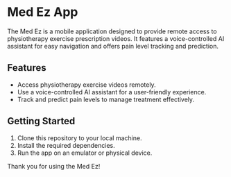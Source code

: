 # Med Ez App

The Med Ez is a mobile application designed to provide remote access to physiotherapy exercise prescription videos. It features a voice-controlled AI assistant for easy navigation and offers pain level tracking and prediction.

## Features

- Access physiotherapy exercise videos remotely.
- Use a voice-controlled AI assistant for a user-friendly experience.
- Track and predict pain levels to manage treatment effectively.

## Getting Started

1. Clone this repository to your local machine.
2. Install the required dependencies.
3. Run the app on an emulator or physical device.


Thank you for using the Med Ez!
